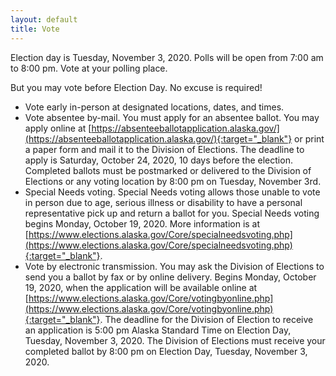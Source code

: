 ```yaml
---
layout: default
title: Vote
---
```


Election day is Tuesday, November 3, 2020. Polls will be open from 7:00 am to 8:00 pm. Vote at your polling place.

But you may vote before Election Day. No excuse is required!

- Vote early in-person at designated locations, dates, and times.
- Vote absentee by-mail. You must apply for an absentee ballot. You  may apply online at [https://absenteeballotapplication.alaska.gov/](https://absenteeballotapplication.alaska.gov/){:target="_blank"} or print a paper form and mail it to the Division of Elections. The deadline to apply is Saturday, October 24, 2020, 10 days before the election. Completed ballots must be postmarked or delivered to the Division of Elections or any voting location by 8:00 pm on Tuesday, November 3rd.
- Special Needs voting. Special Needs voting allows those unable to vote in person due to age, serious illness or disability to have a personal representative pick up and return a ballot for you. Special Needs voting begins Monday, October 19, 2020. More information is at [https://www.elections.alaska.gov/Core/specialneedsvoting.php](https://www.elections.alaska.gov/Core/specialneedsvoting.php){:target="_blank"}.
- Vote by electronic transmission. You may ask the Division of Elections to send you a ballot by fax or by online delivery. Begins Monday, October 19, 2020, when the application will be available online at [https://www.elections.alaska.gov/Core/votingbyonline.php](https://www.elections.alaska.gov/Core/votingbyonline.php){:target="_blank"}. The deadline for the Division of Election to receive an application is 5:00 pm Alaska Standard Time on Election Day, Tuesday, November 3, 2020. The Division of Elections must receive your completed ballot by 8:00 pm on Election Day, Tuesday, November 3, 2020.